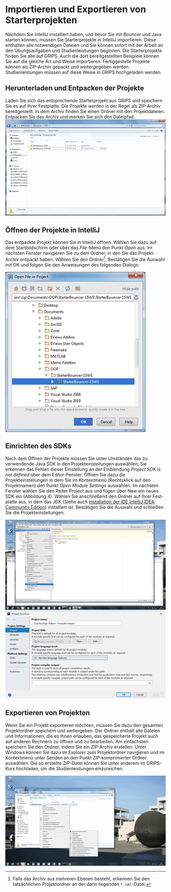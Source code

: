 # Importieren und Exportieren von Starterprojekten  

Nachdem Sie IntelliJ installiert haben, und bevor Sie mit Bouncer und Java starten können, müssen Sie Starterprojekte in IntelliJ importieren. Diese enthalten alle notwendigen Dateien und Sie können sofort mit der Arbeit an den Übungsaufgaben und Studienleistungen beginnen. Die Starterprojekte finden Sie alle auf GRIPS. Auch die dort bereitgestellten Beispiele können Sie auf die gleiche Art und Weise importieren. Fertiggestelle Projekte können als ZIP-Archiv gepackt und weitergegeben werden. Studienleistungen müssen auf diese Weise in GRIPS hochgeladen werden.

## Herunterladen und Entpacken der Projekte

Laden Sie sich das entsprechende Starterprojekt aus GRIPS und speichern Sie es auf Ihrer Festplatte. Die Projekte werden in der Regel als ZIP-Archiv bereitgestellt. In dem Archiv finden Sie einen Ordner mit den Projektdateien. Entpacken Sie das Archiv und merken Sie sich den Dateipfad.
![Entpacktes Projekt-Archiv](img/starter-entpackt.png)

## Öffnen der Projekte in IntelliJ

Das entpackte Projekt können Sie in IntelliJ öffnen. Wählen Sie dazu auf dem Startbildschirm oder über das *File*-Menü den Punkt *Open* aus. Im nächsten Fenster navigieren Sie zu dem Ordner, in den Sie das Projekt-Archiv entpackt haben. Wählen Sie den Ordner[^1]. Bestätigen Sie die Auswahl mit OK und folgen Sie den Anweisungen des folgenden Dialogs: 

![IntelliJ: Auswahl des Projektordners](img/projektordner-auswahl-intellij.png)

## Einrichten des SDKs

Nach dem Öffnen der Projekte müssen Sie unter Umständen das zu verwendende Java SDK in den Projekteinstellungen auswählen; Sie erkennen das Fehlen dieser Einstellung an der Einblendung *Project SDK is not defined* über dem Editor-Fenster. Öffnen Sie dazu die Projekteinstellungen in dem Sie im Kontextmenü (Rechtsklick auf den Projektnamen) den Punkt *Open Module Settings* auswählen. Im nächsten Fenster wählen Sie den Reiter Project aus und fügen über New ein neues SDK ein (Abbildung 4). Wählen Sie anschließend den Ordner auf Ihrer Fest- platte aus, in dem das JDK (Siehe auch [Installation der IDE IntelliJ IDEA Community Edition](../Entwicklungsumgebung)) installiert ist. Bestätigen Sie die Auswahl und schließen Sie die Projekteinstellungen.

![IntelliJ: Fehlendes Projekt SDK](img/fehlendes-SDK.png)
![IntelliJ: Projekteinstellungen](img/projekteinstellungen.png)

## Exportieren von Projekten

Wenn Sie ein Projekt exportieren möchten, müssen Sie dazu den gesamten Projektordner speichern und weitergeben. Der Ordner enthält alle Dateien und Informationen, die es Ihnen erlauben, das gespeicherte Projekt auch auf anderen Rechnern zu öffnen und zu bearbeiten. Am einfachsten speichern Sie den Ordner, indem Sie ein ZIP-Archiv erstellen. Unter Windows können Sie dazu im Explorer zum Projektordner navigieren und im Kontextmenü unter Senden an den Punkt ZIP-komprimierter Ordner auswählen. Die so erstellte ZIP-Datei können Sie unter anderem im GRIPS-Kurs hochladen, um die Studienleistungen einzureichen.

![Archivieren des Projektordners als ZIP-Archiv](img/archivieren-zip.png)

[^1]: Falls das Archiv aus mehreren Ebenen besteht, erkennen Sie den tatsächlichen Projektordner an der darin liegenden `*.iml`-Datei.